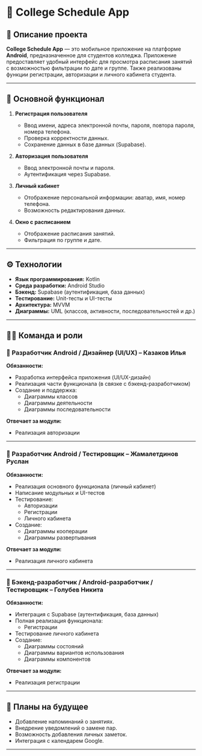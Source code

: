 # 📅 College Schedule App

## 📱 Описание проекта

**College Schedule App** — это мобильное приложение на платформе **Android**, предназначенное для студентов колледжа. Приложение предоставляет удобный интерфейс для просмотра расписания занятий с возможностью фильтрации по дате и группе. Также реализованы функции регистрации, авторизации и личного кабинета студента.

---

## 🔧 Основной функционал

1. **Регистрация пользователя**
   - Ввод имени, адреса электронной почты, пароля, повтора пароля, номера телефона.
   - Проверка корректности данных.
   - Сохранение данных в базе данных (Supabase).

2. **Авторизация пользователя**
   - Ввод электронной почты и пароля.
   - Аутентификация через Supabase.

3. **Личный кабинет**
   - Отображение персональной информации: аватар, имя, номер телефона.
   - Возможность редактирования данных.

4. **Окно с расписанием**
   - Отображение расписания занятий.
   - Фильтрация по группе и дате.

---

## ⚙️ Технологии

- **Язык программирования:** Kotlin
- **Среда разработки:** Android Studio
- **Бэкенд:** Supabase (аутентификация, база данных)
- **Тестирование:** Unit-тесты и UI-тесты
- **Архитектура:** MVVM
- **Диаграммы:** UML (классов, активности, последовательностей и др.)

---

## 👨‍💻 Команда и роли

### 📌 Разработчик Android / Дизайнер (UI/UX) – Казаков Илья
**Обязанности:**
- Разработка интерфейса приложения (UI/UX-дизайн)
- Реализация части функционала (в связке с бэкенд-разработчиком)
- Создание и поддержка:
  - Диаграммы классов
  - Диаграммы деятельности
  - Диаграммы последовательности

**Отвечает за модули:**
- Реализация авторизации

---

### 📌 Разработчик Android / Тестировщик – Жамалетдинов Руслан
**Обязанности:**
- Реализация основного функционала (личный кабинет)
- Написание модульных и UI-тестов
- Тестирование:
  - Авторизации
  - Регистрации
  - Личного кабинета
- Создание:
  - Диаграммы кооперации
  - Диаграммы развертывания

**Отвечает за модули:**
- Реализация личного кабинета

---

### 📌 Бэкенд-разработчик / Android-разработчик / Тестировщик – Голубев Никита
**Обязанности:**
- Интеграция с Supabase (аутентификация, база данных)
- Полная реализация функционала:
  - Регистрации
- Тестирование личного кабинета
- Создание:
  - Диаграммы состояний
  - Диаграммы вариантов использования
  - Диаграммы компонентов

**Отвечает за модули:**
- Реализация регистрации

---

## 📌 Планы на будущее

- Добавление напоминаний о занятиях.
- Внедрение уведомлений о замене пар.
- Возможность добавления личных заметок.
- Интеграция с календарем Google.

---

